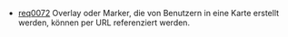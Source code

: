 * [req0072](https://github.com/PolitAktiv/politaktiv-requirements/tree/master/de/requirements/req0072.md) Overlay oder Marker, die von Benutzern in eine Karte erstellt werden, können per URL referenziert werden.